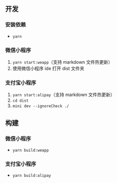 ## 开发

### 安装依赖

- `yarn`

### 微信小程序

1. `yarn start:weapp`（支持 markdown 文件热更新）
2. 使用微信小程序 ide 打开 dist 文件夹

### 支付宝小程序

1. `yarn start:alipay`（支持 markdown 文件热更新）
2. `cd dist`
3. `mini dev --ignoreCheck ./`

## 构建

### 微信小程序

- `yarn build:weapp`

### 支付宝小程序

- `yarn build:alipay`
